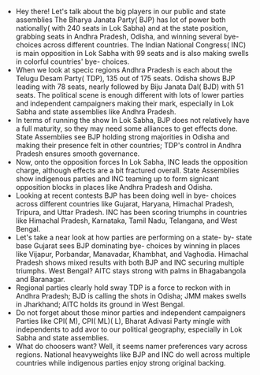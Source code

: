 * Hey there! Let's talk about the big players in our public and state assemblies
 The Bharya Janata Party( BJP) has lot of power both nationally( with 240 seats in Lok Sabha) and at
 the state position, grabbing seats in Andhra Pradesh, Odisha, and winning several bye- choices across
 different countries.
 The Indian National Congress( INC) is main opposition in Lok Sabha with 99 seats and is also making
 swells in colorful countries' bye- choices.
* When we look at specic regions
 Andhra Pradesh is each about the Telugu Desam Party( TDP), 135 out of 175 seats.
 Odisha shows BJP leading with 78 seats, nearly followed by Biju Janata Dal( BJD) with 51 seats.
 The political scene is enough different with lots of lower parties and independent campaigners making
 their mark, especially in Lok Sabha and state assemblies like Andhra Pradesh.
* In terms of running the show
 In Lok Sabha, BJP does not relatively have a full maturity, so they may need some alliances to get
 effects done.
 State Assemblies see BJP holding strong majorities in Odisha and making their presence felt in other
 countries; TDP's control in Andhra Pradesh ensures smooth governance.
* Now, onto the opposition forces
 In Lok Sabha, INC leads the opposition charge, although effects are a bit fractured overall.
 State Assemblies show indigenous parties and INC teaming up to form signicant opposition blocks in
 places like Andhra Pradesh and Odisha.
* Looking at recent contests
 BJP has been doing well in bye- choices across different countries like Gujarat, Haryana, Himachal
 Pradesh, Tripura, and Uttar Pradesh.
 INC has been scoring triumphs in countries like Himachal Pradesh, Karnataka, Tamil Nadu, Telangana,
 and West Bengal.
* Let's take a near look at how parties are performing on a state- by- state base
 Gujarat sees BJP dominating bye- choices by winning in places like Vijapur, Porbandar, Manavadar,
 Khambhat, and Vaghodia.
 Himachal Pradesh shows mixed results with both BJP and INC securing multiple triumphs.
 West Bengal? AITC stays strong with palms in Bhagabangola and Baranagar.
* Regional parties clearly hold sway
 TDP is a force to reckon with in Andhra Pradesh; BJD is calling the shots in Odisha; JMM makes swells
 in Jharkhand; AITC holds its ground in West Bengal.
* Do not forget about those minor parties and independent campaigners
 Parties like CPI( M), CPI( ML)( L), Bharat Adivasi Party mingle with independents to add avor to our
 political geography, especially in Lok Sabha and state assemblies.
* What do choosers want?
 Well, it seems namer preferences vary across regions. National heavyweights like BJP and INC do well
across multiple countries while indigenous parties enjoy strong original backing.
